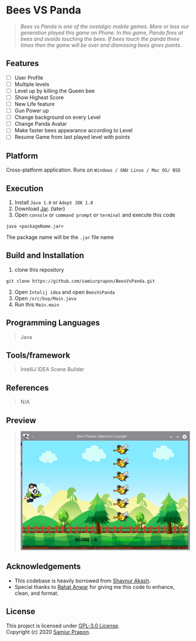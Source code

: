# Bees VS Panda

  >*Bees vs Panda is one of the nostalgic mobile games. More or less our generation played this game on Phone. In this game, Panda fires at bees and avoids touching the bees. If bees touch the panda three times then the game will be over and dismissing bees gives points.*


## Features
- [ ] User Profile
- [ ] Multiple levels
- [ ] Level up by killing the Queen bee 
- [ ] Show Highest Score
- [ ] New Life feature
- [ ] Gun Power up 
- [ ] Change background on every Level
- [ ] Change Panda Avatar
- [ ] Make faster bees appearance according to Level
- [ ] Resume Game from last played level with points

## Platform
Cross-platform application. Runs on `Windows / GNU Linux / Mac OS/ BSD`

## Execution 
1)  Install `Java 1.8`  or `Adopt JDK 1.8`
2)  Download [Jar](https://github.com/samiurprapon/BeesVsPanda/releases).  (later)
3)  Open `console` or `command prompt` or `terminal` and execute this code
```
java <packageName.jar>
```
The package name will be the `.jar` file name

## Build and Installation
1) clone this repository 
```
git clone https://github.com/samiurprapon/BeesVsPanda.git
```
2) Open `Intelij idea` and open `BeesVsPanda`
3) Open `/src/bvp/Main.java`
4) Run this `Main.main`

## Programming Languages 
> Java

## Tools/framework
> IntelliJ IDEA
> Scene Builder

## References
> N/A

  ## Preview
  >![screenshot](sc.png)
  
  
## Acknowledgements
* This codebase is heavily borrowed from [Shaynur Akash](https://www.facebook.com/shaynur.akash.3).
* Special thanks to [Rahat Anwar](https://www.facebook.com/rahat.anwar.5) for giving me this code to enhance, clean, and format.

## License
This project is licensed under [GPL-3.0 License](https://opensource.org/licenses/GPL-3.0).  
Copyright (c) 2020 [Samiur Prapon](https://samiurprapon.github.io/).

